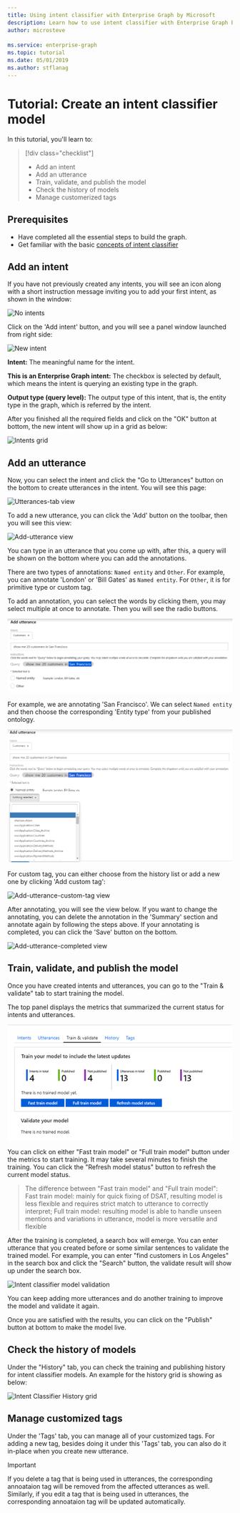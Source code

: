 ```yaml
---
title: Using intent classifier with Enterprise Graph by Microsoft
description: Learn how to use intent classifier with Enterprise Graph by Microsoft
author: microsteve

ms.service: enterprise-graph
ms.topic: tutorial
ms.date: 05/01/2019
ms.author: stflanag
---
```


# Tutorial: Create an intent classifier model

In this tutorial, you'll learn to:

> [!div class="checklist"]
> * Add an intent
> * Add an utterance
> * Train, validate, and publish the model
> * Check the history of models
> * Manage customerized tags

## Prerequisites

- Have completed all the essential steps to build the graph.
- Get familiar with the basic [concepts of intent classifier](intent-classifier-overview.md)

## Add an intent

If you have not previously created any intents, you will see an icon along with a short instruction message inviting you to add your first intent, as shown in the window:

![No intents](./media/intent-classifier-tutorial/no-intents-message.png)

Click on the 'Add intent' button, and you will see a panel window launched from right side:

![New intent](./media/intent-classifier-tutorial/add-intent.png)

**Intent:** The meaningful name for the intent.

**This is an Enterprise Graph intent:** The checkbox is selected by default, which means the intent is querying an existing type in the graph.

**Output type (query level):** The output type of this intent, that is, the entity type in the graph, which is referred by the intent.

After you finished all the required fields and click on the "OK" button at bottom, the new intent will show up in a grid as below:

![Intents grid](./media/intent-classifier-tutorial/intent-grid.png)

## Add an utterance

Now, you can select the intent and click the "Go to Utterances" button on the bottom to create utterances in the intent.
You will see this page:

![Utterances-tab view](media/intent-classifier-tutorial/utterances-tab.png)

To add a new utterance, you can click the 'Add' button on the toolbar, then you will see this view:

![Add-utterance view](media/intent-classifier-tutorial/add-utterance.png)

You can type in an utterance that you come up with, after this, a query will be shown on the bottom where you can add the annotations. 

There are two types of annotations: ```Named entity``` and ```Other```. For example, you can annotate 'London' or 'Bill Gates' as ```Named entity```. For ```Other```, it is for primitive type or custom tag.

To add an annotation, you can select the words by clicking them, you may select multiple at once to annotate. Then you will see the radio buttons.

![Add-utterance-radio-buttons view](media/intent-classifier-tutorial/add-utterance-radio-buttons.png)

For example, we are annotating 'San Francisco'. We can select ```Named entity``` and then choose the corresponding 'Entity type' from your published ontology. 

![Add-utterance-named-entity view](media/intent-classifier-tutorial/add-utterance-named-entity.png)

For custom tag, you can either choose from the history list or add a new one by clicking 'Add custom tag':

![Add-utterance-custom-tag view](media/intent-classifier-tutorial/add-utterance-custom-tag.png)

After annotating, you will see the view below. If you want to change the annotating, you can delete the annotation in the 'Summary' section and annotate again by following the steps above. If your annotating is completed, you can click the 'Save' button on the bottom.

![Add-utterance-completed view](media/intent-classifier-tutorial/add-utterance-completed.png)

## Train, validate, and publish the model

Once you have created intents and utterances, you can go to the "Train & validate" tab to start training the model.

The top panel displays the metrics that summarized the current status for intents and utterances. 

![Intent classifier summary metrics](./media/intent-classifier-tutorial/ic-summary-metrics.png)

You can click on either "Fast train model" or "Full train model" button under the metrics to start training. It may take several minutes to finish the training. You can click the "Refresh model status" button to refresh the current model status.

> The difference between "Fast train model" and "Full train model":<br />
> Fast train model: mainly for quick fixing of DSAT, resulting model is less flexible and requires strict match to utterance to correctly interpret; 
> Full train model: resulting model is able to handle unseen mentions and variations in utterance, model is more versatile and flexible

After the training is completed, a search box will emerge. You can enter utterance that you created before or some similar sentences to validate the trained model. For example, you can enter "find customers in Los Angeles" in the search box and click the "Search" button, the validate result will show up under the search box. 

![Intent classifier model validation](./media/intent-classifier-tutorial/validate-model.png)

You can keep adding more utterances and do another training to improve the model and validate it again.

Once you are satisfied with the results, you can click on the "Publish" button at bottom to make the model live.

## Check the history of models

Under the "History" tab, you can check the training and publishing history for intent classifier models. An example for the history grid is showing as below:

![Intent Classifier History grid](./media/intent-classifier-tutorial/icModel-history-grid.png)

## Manage customized tags

Under the 'Tags' tab, you can manage all of your customized tags. For adding a new tag, besides doing it under this 'Tags' tab, you can also do it in-place when you create new utterance.

> [!IMPORTANT]
> If you delete a tag that is being used in utterances, the corresponding annoataion tag will be removed from the affected utterances as well.
> Similarly, if you edit a tag that is being used in utterances, the corresponding annoataion tag will be updated automatically.